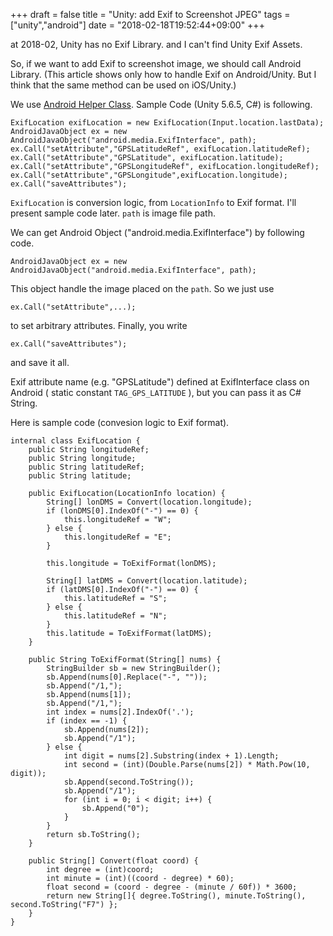 +++
draft = false
title = "Unity: add Exif to Screenshot JPEG"
tags = ["unity","android"]
date = "2018-02-18T19:52:44+09:00"
+++

at 2018-02, Unity has no Exif Library.
and I can't find Unity Exif Assets.

So, if we want to add Exif to screenshot image, we should call Android Library.
(This article shows only how to handle Exif on Android/Unity.
But I think that the same method can be used on iOS/Unity.)

<!--more-->

We use [Android Helper Class](https://docs.unity3d.com/560/Documentation/Manual/PluginsForAndroid.html).
Sample Code (Unity 5.6.5, C#) is following.

```
ExifLocation exifLocation = new ExifLocation(Input.location.lastData);
AndroidJavaObject ex = new AndroidJavaObject("android.media.ExifInterface", path);
ex.Call("setAttribute","GPSLatitudeRef", exifLocation.latitudeRef);
ex.Call("setAttribute","GPSLatitude", exifLocation.latitude);
ex.Call("setAttribute","GPSLongitudeRef", exifLocation.longitudeRef);
ex.Call("setAttribute","GPSLongitude",exifLocation.longitude);
ex.Call("saveAttributes");
```

`ExifLocation` is conversion logic, from `LocationInfo` to Exif format.
I'll present sample code later.
`path` is image file path.

We can get Android Object ("android.media.ExifInterface") by following code.

```
AndroidJavaObject ex = new AndroidJavaObject("android.media.ExifInterface", path);
```

This object handle the image placed on the `path`.
So we just use
```
ex.Call("setAttribute",...);
```
to set arbitrary attributes.
Finally, you write
```
ex.Call("saveAttributes");
```
and save it all.

Exif attribute name (e.g. "GPSLatitude") defined at ExifInterface class on Android ( static constant `TAG_GPS_LATITUDE` ),
but you can pass it as C# String.

Here is sample code (convesion logic to Exif format).

```
internal class ExifLocation {
    public String longitudeRef;
    public String longitude;
    public String latitudeRef;
    public String latitude;

    public ExifLocation(LocationInfo location) {
        String[] lonDMS = Convert(location.longitude);
        if (lonDMS[0].IndexOf("-") == 0) {
            this.longitudeRef = "W";
        } else {
            this.longitudeRef = "E";
        }

        this.longitude = ToExifFormat(lonDMS);

        String[] latDMS = Convert(location.latitude);
        if (latDMS[0].IndexOf("-") == 0) {
            this.latitudeRef = "S";
        } else {
            this.latitudeRef = "N";
        }
        this.latitude = ToExifFormat(latDMS);
    }

    public String ToExifFormat(String[] nums) {
        StringBuilder sb = new StringBuilder();
        sb.Append(nums[0].Replace("-", ""));
        sb.Append("/1,");
        sb.Append(nums[1]);
        sb.Append("/1,");
        int index = nums[2].IndexOf('.');
        if (index == -1) {
            sb.Append(nums[2]);
            sb.Append("/1");
        } else {
            int digit = nums[2].Substring(index + 1).Length;
            int second = (int)(Double.Parse(nums[2]) * Math.Pow(10, digit));
            sb.Append(second.ToString());
            sb.Append("/1");
            for (int i = 0; i < digit; i++) {
                sb.Append("0");
            }
        }
        return sb.ToString();
    }

    public String[] Convert(float coord) {
        int degree = (int)coord;
        int minute = (int)((coord - degree) * 60);
        float second = (coord - degree - (minute / 60f)) * 3600;
        return new String[]{ degree.ToString(), minute.ToString(), second.ToString("F7") };
    }
}
```

